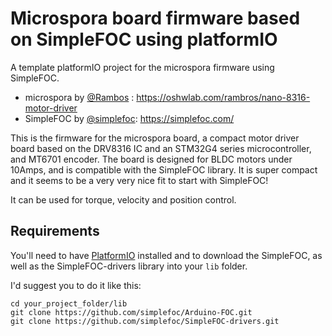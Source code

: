 Microspora board firmware based on SimpleFOC using platformIO
========================================

A template platformIO project for the microspora firmware using SimpleFOC.

- microspora by [@Rambos](https://github.com/rambros3d) : https://oshwlab.com/rambros/nano-8316-motor-driver
- SimpleFOC by [@simplefoc](https://github.com/simplefoc/Arduino-FOC): https://simplefoc.com/

This is the firmware for the microspora board, a compact motor driver board based on the DRV8316 IC and an STM32G4 series microcontroller, and MT6701 encoder. The board is designed for BLDC motors under 10Amps, and is compatible with the SimpleFOC library. It is super compact and it seems to be a very very nice fit to start with SimpleFOC!

It can be used for torque, velocity and position control.

## Requirements

You'll need to have [PlatformIO](https://platformio.org/) installed and to download the SimpleFOC, as well as the SimpleFOC-drivers library into your `lib` folder. 

I'd suggest you to do it like this:

```
cd your_project_folder/lib
git clone https://github.com/simplefoc/Arduino-FOC.git
git clone https://github.com/simplefoc/SimpleFOC-drivers.git
```

